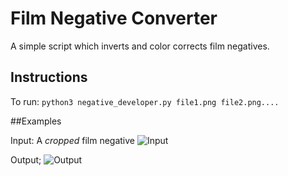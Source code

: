 # Film Negative Converter

A simple script which inverts and color corrects film negatives.

## Instructions

To run: `python3 negative_developer.py file1.png file2.png....`

##Examples

Input: A *cropped* film negative
![Input](https://github.com/cranberrymuffin/film-roll-developer/blob/main/data/negative_2.png)

Output;
![Output](https://github.com/cranberrymuffin/film-roll-developer/blob/main/results/processed_3.png)
